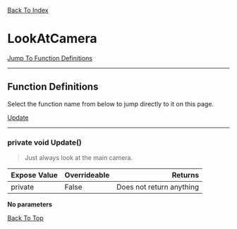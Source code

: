 [Back To Index](../index.md)

# LookAtCamera

[Jump To Function Definitions](#functions-definitions)<br/>

--------------------------------------------------------
## Function Definitions<a name="functions-definitions"></a>

Select the function name from below to jump directly to it on this page.

[Update](#Update)<br>

------------------
### private void Update()<a name="Update"></a>

>   Just always look at the main camera. 

| Expose Value | Overrideable | Returns |
|:---|:---|---:|
|private|False|Does not return anything|

**No parameters**

[Back To Top](#)

